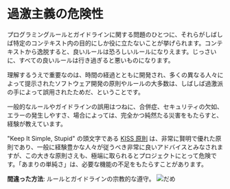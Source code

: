 # 過激主義の危険性 #

プログラミングルールとガイドラインに関する問題のひとつに、それらがしばしば特定のコンテキスト内の目的にしか役に立たないことが挙げられます。コンテキストから逸脱すると、良いルールは恐ろしいルールになりえます。じっさいに、すべての良いルールは行き過ぎると悪いものになります。

理解するうえで重要なのは、時間の経過とともに開発され、多くの異なる人々によって提示されたソフトウェア開発の原則やルールの大多数は、しばしば過激派の手によって誤用されたためだ、ということです。

一般的なルールやガイドラインの誤用はつねに、合併症、セキュリティの欠如、エラーの発生しやすさ、場合によっては、完全かつ純然たる災害をもたらすと、経験が教えています。

"Keep It Simple, Stupid" の頭文字である [KISS 原則](https://en.wikipedia.org/wiki/KISS_principle) は、非常に賢明で優れた原則であり、一般に経験豊かな人々が従うべき非常に良いアドバイスとみなされますが、この大きな原則さえも、極端に取られるとプロジェクトにとって危険です。「あまりの単純さ」は、必要な機能の不足をもたらすことがあります。

**間違った方法**: ルールとガイドラインの宗教的な遵守。 ![だめ](/img/thumbs-down.png)
